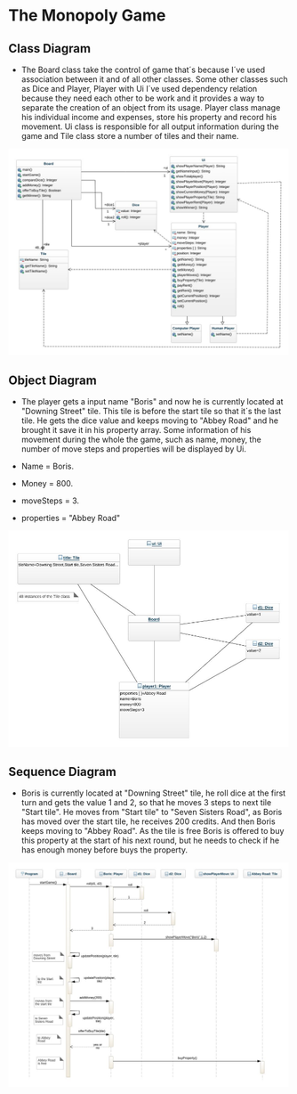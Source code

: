 # The Monopoly Game

## Class Diagram
* The Board class take the control of game that´s because I´ve used association between it and of all other classes. Some other classes such as Dice and Player, Player with Ui I´ve used dependency relation because they need each other to be work and it provides a way to separate the creation of an object from its usage. Player class manage his individual income and expenses, store his property and record his movement. Ui class is responsible for all output information during the game and Tile class store a number of tiles and their name.

![Example](class-diagram.jpeg)


## Object Diagram
* The player gets a input name "Boris" and now he is currently located at "Downing Street" tile. This tile is before the start tile so that it´s the last tile. He gets the dice value and keeps moving to "Abbey Road" and he brought it save it in his property array. Some information of his movement during the whole the game, such as name, money, the number of move steps and properties will be displayed by Ui.
 
* Name = Boris.
* Money = 800.
* moveSteps = 3.
* properties = "Abbey Road"

![Example](object-diagram.jpeg)


## Sequence Diagram 
* Boris is currently located at "Downing Street" tile, he roll dice at the first turn and gets the value 1 and 2, so that he moves 3 steps to next tile "Start tile". He moves from "Start tile" to "Seven Sisters Road", as Boris has moved over the start tile, he receives 200 credits. And then Boris keeps moving to "Abbey Road". As the tile is free Boris is offered to buy this property at the start of his next round, but he needs to check if he has enough money before buys the property.

![Example](sequence-diagram.jpeg)

